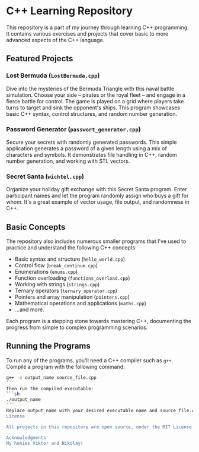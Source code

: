 # C++ Learning Repository

This repository is a part of my journey through learning C++ programming. It contains various exercises and projects that cover basic to more advanced aspects of the C++ language.

## Featured Projects

### Lost Bermuda (`LostBermuda.cpp`)

Dive into the mysteries of the Bermuda Triangle with this naval battle simulation. Choose your side – pirates or the royal fleet – and engage in a fierce battle for control. The game is played on a grid where players take turns to target and sink the opponent's ships. This program showcases basic C++ syntax, control structures, and random number generation.

### Password Generator (`passwort_generator.cpp`)

Secure your secrets with randomly generated passwords. This simple application generates a password of a given length using a mix of characters and symbols. It demonstrates file handling in C++, random number generation, and working with STL vectors.

### Secret Santa (`wichtel.cpp`)

Organize your holiday gift exchange with this Secret Santa program. Enter participant names and let the program randomly assign who buys a gift for whom. It's a great example of vector usage, file output, and randomness in C++.

## Basic Concepts

The repository also includes numerous smaller programs that I've used to practice and understand the following C++ concepts:

- Basic syntax and structure (`hello_world.cpp`)
- Control flow (`break_continue.cpp`)
- Enumerations (`enums.cpp`)
- Function overloading (`functions_overload.cpp`)
- Working with strings (`strings.cpp`)
- Ternary operators (`ternary_operator.cpp`)
- Pointers and array manipulation (`pointers.cpp`)
- Mathematical operations and applications (`maths.cpp`)
- ...and more.

Each program is a stepping stone towards mastering C++, documenting the progress from simple to complex programming scenarios.

## Running the Programs

To run any of the programs, you'll need a C++ compiler such as `g++`. Compile a program with the following command:

```sh
g++ -o output_name source_file.cpp
´´´
Then run the compiled executable:
```sh
./output_name
´´´
Replace output_name with your desired executable name and source_file.cpp with the source file you're compiling.
License

All projects in this repository are open source, under the MIT License.

Acknowledgments
My homies Viktor and Nikolay!
